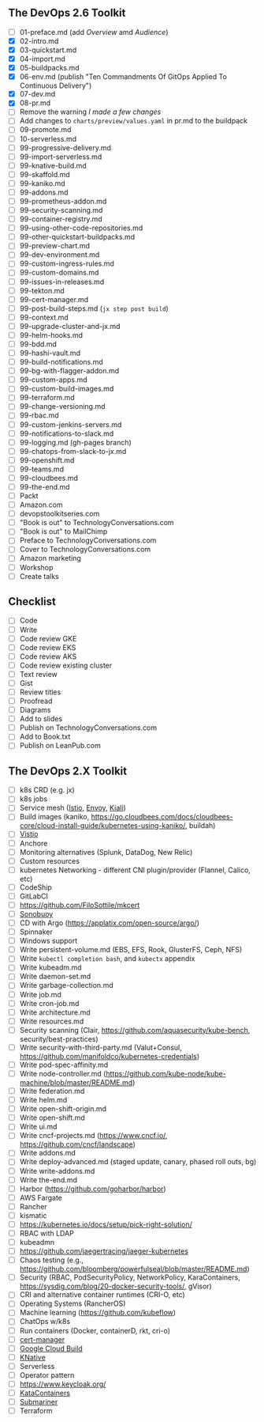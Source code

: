 ## The DevOps 2.6 Toolkit

- [ ] 01-preface.md (add *Overview* amd *Audience*)
- [X] 02-intro.md
- [X] 03-quickstart.md
- [X] 04-import.md
- [X] 05-buildpacks.md
- [X] 06-env.md (publish "Ten Commandments Of GitOps Applied To Continuous Delivery")
- [X] 07-dev.md
- [X] 08-pr.md
- [ ] Remove the warning *I made a few changes*
- [ ] Add changes to `charts/preview/values.yaml` in pr.md to the buildpack
- [ ] 09-promote.md
- [ ] 10-serverless.md
- [ ] 99-progressive-delivery.md
- [ ] 99-import-serverless.md
- [ ] 99-knative-build.md
- [ ] 99-skaffold.md
- [ ] 99-kaniko.md
- [ ] 99-addons.md
- [ ] 99-prometheus-addon.md
- [ ] 99-security-scanning.md
- [ ] 99-container-registry.md
- [ ] 99-using-other-code-repositories.md
- [ ] 99-other-quickstart-buildpacks.md
- [ ] 99-preview-chart.md
- [ ] 99-dev-environment.md
- [ ] 99-custom-ingress-rules.md
- [ ] 99-custom-domains.md
- [ ] 99-issues-in-releases.md
- [ ] 99-tekton.md
- [ ] 99-cert-manager.md
- [ ] 99-post-build-steps.md (`jx step post build`)
- [ ] 99-context.md
- [ ] 99-upgrade-cluster-and-jx.md
- [ ] 99-helm-hooks.md
- [ ] 99-bdd.md
- [ ] 99-hashi-vault.md
- [ ] 99-build-notifications.md
- [ ] 99-bg-with-flagger-addon.md 
- [ ] 99-custom-apps.md
- [ ] 99-custom-build-images.md 
- [ ] 99-terraform.md
- [ ] 99-change-versioning.md
- [ ] 99-rbac.md
- [ ] 99-custom-jenkins-servers.md
- [ ] 99-notifications-to-slack.md
- [ ] 99-logging.md (gh-pages branch)
- [ ] 99-chatops-from-slack-to-jx.md
- [ ] 99-openshift.md
- [ ] 99-teams.md
- [ ] 99-cloudbees.md
- [ ] 99-the-end.md
- [ ] Packt
- [ ] Amazon.com
- [ ] devopstoolkitseries.com
- [ ] "Book is out" to TechnologyConversations.com
- [ ] "Book is out" to MailChimp
- [ ] Preface to TechnologyConversations.com
- [ ] Cover to TechnologyConversations.com
- [ ] Amazon marketing
- [ ] Workshop
- [ ] Create talks

## Checklist

- [ ] Code
- [ ] Write
- [ ] Code review GKE
- [ ] Code review EKS
- [ ] Code review AKS
- [ ] Code review existing cluster
- [ ] Text review
- [ ] Gist
- [ ] Review titles
- [ ] Proofread
- [ ] Diagrams
- [ ] Add to slides
- [ ] Publish on TechnologyConversations.com
- [ ] Add to Book.txt
- [ ] Publish on LeanPub.com

## The DevOps 2.X Toolkit

- [ ] k8s CRD (e.g. jx)
- [ ] k8s jobs
- [ ] Service mesh ([Istio](https://istio.io/), [Envoy](https://www.envoyproxy.io/), [Kiali](https://github.com/kiali/kiali))
- [ ] Build images (kaniko, https://go.cloudbees.com/docs/cloudbees-core/cloud-install-guide/kubernetes-using-kaniko/, buildah)
- [ ] [Vistio](https://github.com/nmnellis/vistio)
- [ ] Anchore
- [ ] Monitoring alternatives (Splunk, DataDog, New Relic)
- [ ] Custom resources
- [ ] kubernetes Networking - different CNI plugin/provider (Flannel, Calico, etc)
- [ ] CodeShip
- [ ] GitLabCI
- [ ] https://github.com/FiloSottile/mkcert 
- [ ] [Sonobuoy](https://github.com/heptio/sonobuoy) 
- [ ] CD with Argo (https://applatix.com/open-source/argo/)
- [ ] Spinnaker
- [ ] Windows support
- [ ] Write persistent-volume.md (EBS, EFS, Rook, GlusterFS, Ceph, NFS)
- [ ] Write `kubectl completion bash`, and `kubectx` appendix
- [ ] Write kubeadm.md
- [ ] Write daemon-set.md
- [ ] Write garbage-collection.md
- [ ] Write job.md
- [ ] Write cron-job.md
- [ ] Write architecture.md
- [ ] Write resources.md
- [ ] Security scanning (Clair, https://github.com/aquasecurity/kube-bench, security/best-practices)
- [ ] Write security-with-third-party.md (Valut+Consul, https://github.com/manifoldco/kubernetes-credentials)
- [ ] Write pod-spec-affinity.md
- [ ] Write node-controller.md (https://github.com/kube-node/kube-machine/blob/master/README.md)
- [ ] Write federation.md
- [ ] Write helm.md
- [ ] Write open-shift-origin.md
- [ ] Write open-shift.md
- [ ] Write ui.md
- [ ] Write cncf-projects.md (https://www.cncf.io/, https://github.com/cncf/landscape)
- [ ] Write addons.md
- [ ] Write deploy-advanced.md (staged update, canary, phased roll outs, bg)
- [ ] Write write-addons.md
- [ ] Write the-end.md
- [ ] Harbor (https://github.com/goharbor/harbor)
- [ ] AWS Fargate
- [ ] Rancher
- [ ] kismatic
- [ ] https://kubernetes.io/docs/setup/pick-right-solution/
- [ ] RBAC with LDAP
- [ ] kubeadmn
- [ ] https://github.com/jaegertracing/jaeger-kubernetes
- [ ] Chaos testing (e.g., https://github.com/bloomberg/powerfulseal/blob/master/README.md)
- [ ] Security (RBAC, PodSecurityPolicy, NetworkPolicy, KaraContainers, https://sysdig.com/blog/20-docker-security-tools/, gVisor)
- [ ] CRI and alternative container runtimes (CRI-O, etc)
- [ ] Operating Systems (RancherOS)
- [ ] Machine learning (https://github.com/kubeflow)
- [ ] ChatOps w/k8s
- [ ] Run containers (Docker, containerD, rkt, cri-o)
- [ ] [cert-manager](https://github.com/jetstack/cert-manager)
- [ ] [Google Cloud Build](https://cloud.google.com/cloud-build/docs/)
- [ ] [KNative](https://github.com/knative/)
- [ ] Serverless
- [ ] Operator pattern
- [ ] https://www.keycloak.org/
- [ ] [KataContainers](https://katacontainers.io/)
- [ ] [Submariner](https://submariner.io/)
- [ ] Terraform